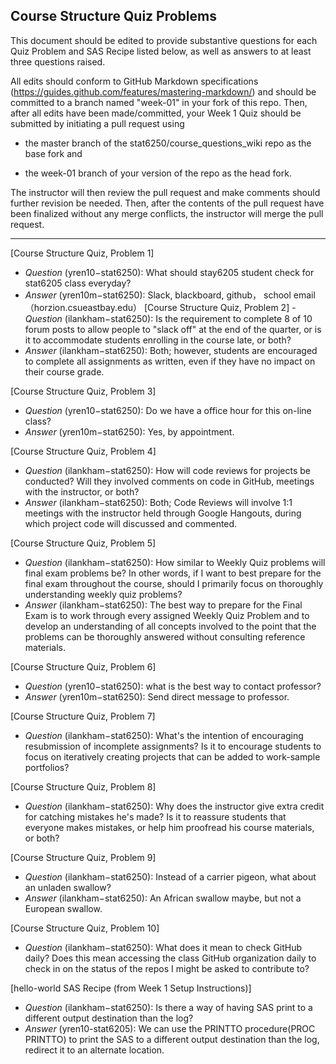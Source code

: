 ## Course Structure Quiz Problems

This document should be edited to provide substantive questions for each Quiz Problem and SAS Recipe listed below, as well as answers to at least three questions raised.

All edits should conform to GitHub Markdown specifications (https://guides.github.com/features/mastering-markdown/) and should be committed to a branch named "week-01" in your fork of this repo. Then, after all edits have been made/committed, your Week 1 Quiz should be submitted by initiating a pull request using

- the master branch of the stat6250/course_questions_wiki repo as the base fork and

- the week-01 branch of your version of the repo as the head fork.

The instructor will then review the pull request and make comments should further revision be needed. Then, after the contents of the pull request have been finalized without any merge conflicts, the instructor will merge the pull request.

********************************************************************************


[Course Structure Quiz, Problem 1]
- *Question* (yren10−stat6250): What should stay6205 student check for stat6205 class everyday?
- *Answer* (yren10m−stat6250): Slack, blackboard, github， school email（horzion.csueastbay.edu）
[Course Structure Quiz, Problem 2]
-*Question* (ilankham−stat6250): Is the requirement to complete 8 of 10 forum posts to allow people to "slack off" at the end of the quarter, or is it to accommodate students enrolling in the course late, or both?
- *Answer* (ilankham−stat6250): Both; however, students are encouraged to complete all assignments as written, even if they have no impact on their course grade.

[Course Structure Quiz, Problem 3]
- *Question* (yren10−stat6250): Do we have a office hour for this on-line class?
- *Answer* (yren10m−stat6250): Yes, by appointment.

[Course Structure Quiz, Problem 4]
- *Question* (ilankham−stat6250): How will code reviews for projects be conducted? Will they involved comments on code in GitHub, meetings with the instructor, or both?
- *Answer* (ilankham−stat6250): Both; Code Reviews will involve 1:1 meetings with the instructor held through Google Hangouts, during which project code will discussed and commented.

[Course Structure Quiz, Problem 5]
- *Question* (ilankham−stat6250): How similar to Weekly Quiz problems will final exam problems be? In other words, if I want to best prepare for the final exam throughout the course, should I primarily focus on thoroughly understanding weekly quiz problems?
- *Answer* (ilankham−stat6250): The best way to prepare for the Final Exam is to work through every assigned Weekly Quiz Problem and to develop an understanding of all concepts involved to the point that the problems can be thoroughly answered without consulting reference materials.

[Course Structure Quiz, Problem 6]
- *Question* (yren10−stat6250): what is the best way to contact professor?
- *Answer* (yren10m−stat6250): Send direct message to professor.

[Course Structure Quiz, Problem 7]
- *Question* (ilankham−stat6250): What's the intention of encouraging resubmission of incomplete assignments? Is it to encourage students to focus on iteratively creating projects that can be added to work-sample portfolios?

[Course Structure Quiz, Problem 8]
- *Question* (ilankham−stat6250): Why does the instructor give extra credit for catching mistakes he's made? Is it to reassure students that everyone makes mistakes, or help him proofread his course materials, or both?

[Course Structure Quiz, Problem 9]
- *Question* (ilankham−stat6250): Instead of a carrier pigeon, what about an unladen swallow?
- *Answer* (ilankham−stat6250): An African swallow maybe, but not a European
swallow.

[Course Structure Quiz, Problem 10]
- *Question* (ilankham−stat6250): What does it mean to check GitHub daily? Does this mean accessing the class GitHub organization daily to check in on the status of the repos I might be asked to contribute to?

[hello-world SAS Recipe (from Week 1 Setup Instructions)]
- *Question* (ilankham−stat6250): Is there a way of having SAS print to a different output destination than the log?
- *Answer* (yren10-stat6205): We can use the PRINTTO procedure(PROC PRINTTO) to print the SAS to a different output destination than the log, redirect it to an alternate location.
